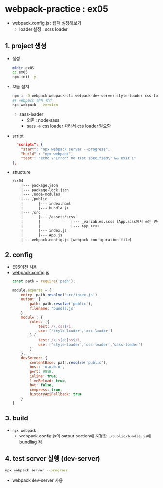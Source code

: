 # webpack-practice : ex05

* webpack.config.js : 웹팩 설정해보기
    * loader 설정 : scss loader

## 1. project 생성

* 생성
    ```bash
    mkdir ex05
    cd ex05
    npm init -y
    ```
* 모듈 설치
    ```bash
    npm i -D webpack webpack-cli webpack-dev-server style-loader css-loader sass-loader node-sass
    ## webpack 설치 확인
    npx webpack --version
    ```
    * sass-loader
        * 의존 : node-sass
        * sass -> css loader 따라서 css loader 필요함

* script
    ```json
      "scripts": {
        "start": "npx webpack server --progress",
        "build" : "npx webpack",
        "test": "echo \"Error: no test specified\" && exit 1"
    },
    ```
* structure
    ```txt
    /ex04
        |--- package.json
        |--- package-lock.json
        |--- /node-modules
        |--- /public
        |       |--- index.html
        |       |--- bundle.js
        |--- /src
        |       |--- /assets/scss
        |       |              |--- _variables.scss [App.scss에서 쓰는 변수, 사용시에는 _ 빼고 사용]
        |       |              |--- App.scss
        |       |--- index.js
        |       |--- App.js
        |--- webpack.config.js [webpack configuration file]   
    ```

## 2. config

* ES6이전 사용
* [webpack.config.js](webpack.config.js)
    ```js
    const path = require('path');

    module.exports = {
        entry: path.resolve('src/index.js'),
        output: {
            path: path.resolve('public'),
            filename: 'bundle.js'
        },
        module : {
            rules: [{
                test: /\.css$/i,
                use: ['style-loader','css-loader']
            },{
                test: /\.s[ac]ss$/i,
                use: ['style-loader','css-loader','sass-loader']
            }]
        },
        devServer: {
            contentBase: path.resolve('public'),
            host: "0.0.0.0",
            port: 9999,
            inline: true,
            liveReload: true,
            hot: false,
            compress: true,
            historyApiFallback: true
        }
    }
    ```

## 3. build

* ```npx webpack```
    * webpack.config.js의 output section에 지정한 ```./public/bundle.js```에 bundling 됨

## 4. test server 실행 (dev-server)

```bash
npx webpack server --progress
```
* webpack dev-server 사용